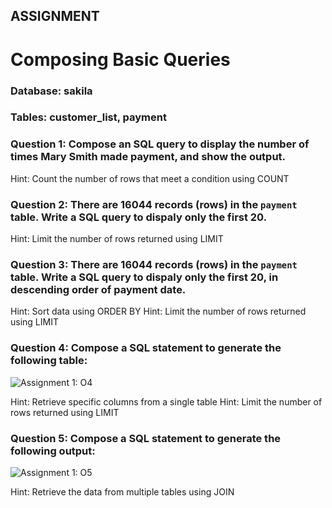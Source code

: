 ## ASSIGNMENT

# Composing Basic Queries

### Database: sakila
### Tables: customer_list, payment


### Question 1: Compose an SQL query to display the number of times Mary Smith made payment, and show the output.

Hint: Count the number of rows that meet a condition using COUNT



### Question 2: There are 16044 records (rows) in the `payment` table. Write a SQL query to dispaly only the first 20.

Hint: Limit the number of rows returned using LIMIT



### Question 3: There are 16044 records (rows) in the `payment` table. Write a SQL query to dispaly only the first 20, in descending order of payment date.

Hint: Sort data using ORDER BY
Hint: Limit the number of rows returned using LIMIT



### Question 4: Compose a SQL statement to generate the following table: 

![Assignment 1: O4](https://sqlfordatascience.com.ng/img/week1/assignment/assignment1-Q4.png "Assignment 1, Question 4")

Hint: Retrieve specific columns from a single table
Hint: Limit the number of rows returned using LIMIT



### Question 5: Compose a SQL statement to generate the following output: 

![Assignment 1: O5](https://sqlfordatascience.com.ng/img/week1/assignment/assignment1-Q5.png "Assignment 1, Question 5")

Hint: Retrieve the data from multiple tables using JOIN

